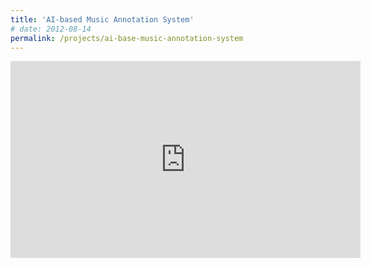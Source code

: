 ```yaml
---
title: 'AI-based Music Annotation System'
# date: 2012-08-14
permalink: /projects/ai-base-music-annotation-system
---
```


<iframe width="560" height="315" src="https://www.youtube.com/watch?v=BfQwopm4_TU" frameborder="0" allow="accelerometer; autoplay; clipboard-write; encrypted-media; gyroscope; picture-in-picture" allowfullscreen></iframe>